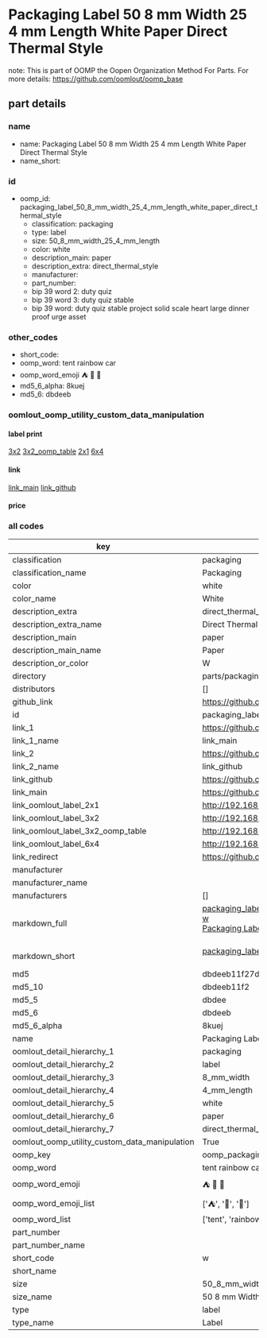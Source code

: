 # Packaging Label 50 8 mm Width 25 4 mm Length White Paper Direct Thermal Style  

note: This is part of OOMP the Oopen Organization Method For Parts. For more details: https://github.com/oomlout/oomp_base

##  part details
  







### name
* name: Packaging Label 50 8 mm Width 25 4 mm Length White Paper Direct Thermal Style
* name_short: 
### id
* oomp_id: packaging_label_50_8_mm_width_25_4_mm_length_white_paper_direct_thermal_style
  * classification: packaging
  * type: label
  * size: 50_8_mm_width_25_4_mm_length
  * color: white
  * description_main: paper
  * description_extra: direct_thermal_style
  * manufacturer: 
  * part_number: 
  * bip 39 word 2: duty quiz
  * bip 39 word 3: duty quiz stable
  * bip 39 word: duty quiz stable project solid scale heart large dinner proof urge asset

### other_codes
* short_code: 
* oomp_word: tent rainbow car
* oomp_word_emoji :tent: :rainbow: :car:
* md5_6_alpha: 8kuej
* md5_6: dbdeeb






### oomlout_oomp_utility_custom_data_manipulation
#### label print
[3x2](http://192.168.1.245:1112/?label=oomp%208kuej)
[3x2_oomp_table](http://192.168.1.108:1112/?label=oomp%208kuej)
[2x1](http://192.168.1.242:1112/?label=oomp%208kuej)
[6x4](http://192.168.1.55:1112/?label=oomp%208kuej)    

#### link

[link_main](https://github.com/oomlout/oomlout_oomp_version_1_messy/tree/main/parts/packaging_label_50_8_mm_width_25_4_mm_length_white_paper_direct_thermal_style) [link_github](https://github.com/oomlout/oomlout_oomp_version_1_messy/tree/main/parts/packaging_label_50_8_mm_width_25_4_mm_length_white_paper_direct_thermal_style)                             

#### price







### all codes 
| key | value |  
| --- | --- |  
| classification | packaging |  
| classification_name | Packaging |  
| color | white |  
| color_name | White |  
| description_extra | direct_thermal_style |  
| description_extra_name | Direct Thermal Style |  
| description_main | paper |  
| description_main_name | Paper |  
| description_or_color | W  |  
| directory | parts/packaging_label_50_8_mm_width_25_4_mm_length_white_paper_direct_thermal_style |  
| distributors | [] |  
| github_link | https://github.com/oomlout/oomlout_oomp_part_src/tree/main/parts/packaging_label_50_8_mm_width_25_4_mm_length_white_paper_direct_thermal_style |  
| id | packaging_label_50_8_mm_width_25_4_mm_length_white_paper_direct_thermal_style |  
| link_1 | https://github.com/oomlout/oomlout_oomp_version_1_messy/tree/main/parts/packaging_label_50_8_mm_width_25_4_mm_length_white_paper_direct_thermal_style |  
| link_1_name | link_main |  
| link_2 | https://github.com/oomlout/oomlout_oomp_version_1_messy/tree/main/parts/packaging_label_50_8_mm_width_25_4_mm_length_white_paper_direct_thermal_style |  
| link_2_name | link_github |  
| link_github | https://github.com/oomlout/oomlout_oomp_version_1_messy/tree/main/parts/packaging_label_50_8_mm_width_25_4_mm_length_white_paper_direct_thermal_style |  
| link_main | https://github.com/oomlout/oomlout_oomp_version_1_messy/tree/main/parts/packaging_label_50_8_mm_width_25_4_mm_length_white_paper_direct_thermal_style |  
| link_oomlout_label_2x1 | http://192.168.1.242:1112/?label=oomp%208kuej |  
| link_oomlout_label_3x2 | http://192.168.1.245:1112/?label=oomp%208kuej |  
| link_oomlout_label_3x2_oomp_table | http://192.168.1.108:1112/?label=oomp%208kuej |  
| link_oomlout_label_6x4 | http://192.168.1.55:1112/?label=oomp%208kuej |  
| link_redirect | https://github.com/oomlout/oomlout_oomp_version_1_messy/tree/main/parts/packaging_label_50_8_mm_width_25_4_mm_length_white_paper_direct_thermal_style |  
| manufacturer |  |  
| manufacturer_name |  |  
| manufacturers | [] |  
| markdown_full | [packaging_label_50_8_mm_width_25_4_mm_length_white_paper_direct_thermal_style](none)<br>[w](none)<br>[Packaging Label 50 8 Mm Width 25 4 Mm Length White Paper Direct Thermal Style](none)<br><br> |  
| markdown_short | [packaging_label_50_8_mm_width_25_4_mm_length_white_paper_direct_thermal_style](none)<br><br> |  
| md5 | dbdeeb11f27d2d4b00675ac1a7abfa24 |  
| md5_10 | dbdeeb11f2 |  
| md5_5 | dbdee |  
| md5_6 | dbdeeb |  
| md5_6_alpha | 8kuej |  
| name | Packaging Label 50 8 mm Width 25 4 mm Length White Paper Direct Thermal Style |  
| oomlout_detail_hierarchy_1 | packaging |  
| oomlout_detail_hierarchy_2 | label |  
| oomlout_detail_hierarchy_3 | 8_mm_width |  
| oomlout_detail_hierarchy_4 | 4_mm_length |  
| oomlout_detail_hierarchy_5 | white |  
| oomlout_detail_hierarchy_6 | paper |  
| oomlout_detail_hierarchy_7 | direct_thermal_style |  
| oomlout_oomp_utility_custom_data_manipulation | True |  
| oomp_key | oomp_packaging_label_50_8_mm_width_25_4_mm_length_white_paper_direct_thermal_style |  
| oomp_word | tent rainbow car |  
| oomp_word_emoji | :tent: :rainbow: :car: |  
| oomp_word_emoji_list | [':tent:', ':rainbow:', ':car:'] |  
| oomp_word_list | ['tent', 'rainbow', 'car'] |  
| part_number |  |  
| part_number_name |  |  
| short_code | w |  
| short_name |  |  
| size | 50_8_mm_width_25_4_mm_length |  
| size_name | 50 8 mm Width 25 4 mm Length |  
| type | label |  
| type_name | Label |  
